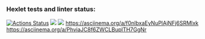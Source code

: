 ### Hexlet tests and linter status:
[![Actions Status](https://github.com/ana6959/java-project-61/workflows/hexlet-check/badge.svg)](https://github.com/ana6959/java-project-61/actions)
<a href="https://codeclimate.com/github/ana6959/java-project-61/maintainability"><img src="https://api.codeclimate.com/v1/badges/b81fe61b288772389eaf/maintainability" /></a>
<a href="https://codeclimate.com/github/ana6959/java-project-61/test_coverage"><img src="https://api.codeclimate.com/v1/badges/b81fe61b288772389eaf/test_coverage" /></a>
https://asciinema.org/a/f0nlbxaEyNuPlAjNFj6SRMlxk
https://asciinema.org/a/PhviaJC8f6ZWCLBuplTH7GgNr
